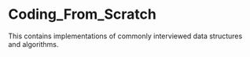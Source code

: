# Coding_From_Scratch
This contains implementations of commonly interviewed data structures and algorithms.
